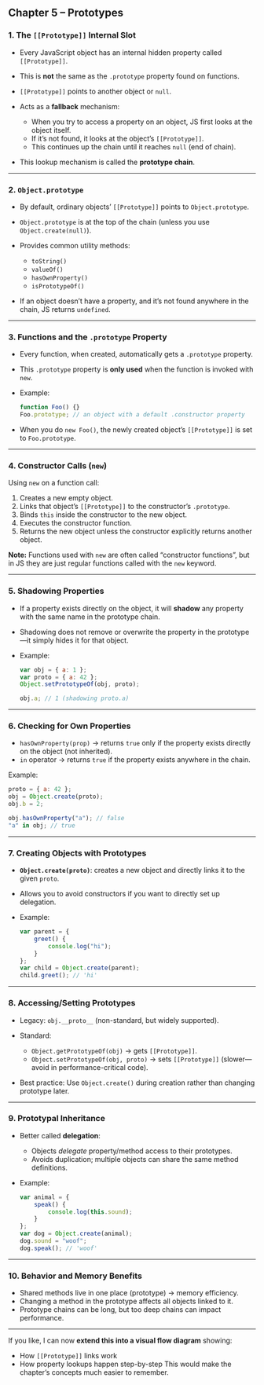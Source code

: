 ## **Chapter 5 – Prototypes**

### 1. **The `[[Prototype]]` Internal Slot**

-   Every JavaScript object has an internal hidden property called `[[Prototype]]`.
-   This is **not** the same as the `.prototype` property found on functions.
-   `[[Prototype]]` points to another object or `null`.
-   Acts as a **fallback** mechanism:

    -   When you try to access a property on an object, JS first looks at the object itself.
    -   If it’s not found, it looks at the object’s `[[Prototype]]`.
    -   This continues up the chain until it reaches `null` (end of chain).

-   This lookup mechanism is called the **prototype chain**.

---

### 2. **`Object.prototype`**

-   By default, ordinary objects’ `[[Prototype]]` points to `Object.prototype`.
-   `Object.prototype` is at the top of the chain (unless you use `Object.create(null)`).
-   Provides common utility methods:

    -   `toString()`
    -   `valueOf()`
    -   `hasOwnProperty()`
    -   `isPrototypeOf()`

-   If an object doesn’t have a property, and it’s not found anywhere in the chain, JS returns `undefined`.

---

### 3. **Functions and the `.prototype` Property**

-   Every function, when created, automatically gets a `.prototype` property.
-   This `.prototype` property is **only used** when the function is invoked with `new`.
-   Example:

    ```js
    function Foo() {}
    Foo.prototype; // an object with a default .constructor property
    ```

-   When you do `new Foo()`, the newly created object’s `[[Prototype]]` is set to `Foo.prototype`.

---

### 4. **Constructor Calls (`new`)**

Using `new` on a function call:

1. Creates a new empty object.
2. Links that object’s `[[Prototype]]` to the constructor’s `.prototype`.
3. Binds `this` inside the constructor to the new object.
4. Executes the constructor function.
5. Returns the new object unless the constructor explicitly returns another object.

**Note:** Functions used with `new` are often called “constructor functions”, but in JS they are just regular functions called with the `new` keyword.

---

### 5. **Shadowing Properties**

-   If a property exists directly on the object, it will **shadow** any property with the same name in the prototype chain.
-   Shadowing does not remove or overwrite the property in the prototype—it simply hides it for that object.
-   Example:

    ```js
    var obj = { a: 1 };
    var proto = { a: 42 };
    Object.setPrototypeOf(obj, proto);

    obj.a; // 1 (shadowing proto.a)
    ```

---

### 6. **Checking for Own Properties**

-   `hasOwnProperty(prop)` → returns `true` only if the property exists directly on the object (not inherited).
-   `in` operator → returns `true` if the property exists anywhere in the chain.

Example:

```js
proto = { a: 42 };
obj = Object.create(proto);
obj.b = 2;

obj.hasOwnProperty("a"); // false
"a" in obj; // true
```

---

### 7. **Creating Objects with Prototypes**

-   **`Object.create(proto)`**: creates a new object and directly links it to the given `proto`.
-   Allows you to avoid constructors if you want to directly set up delegation.
-   Example:

    ```js
    var parent = {
        greet() {
            console.log("hi");
        }
    };
    var child = Object.create(parent);
    child.greet(); // 'hi'
    ```

---

### 8. **Accessing/Setting Prototypes**

-   Legacy: `obj.__proto__` (non-standard, but widely supported).
-   Standard:

    -   `Object.getPrototypeOf(obj)` → gets `[[Prototype]]`.
    -   `Object.setPrototypeOf(obj, proto)` → sets `[[Prototype]]` (slower—avoid in performance-critical code).

-   Best practice: Use `Object.create()` during creation rather than changing prototype later.

---

### 9. **Prototypal Inheritance**

-   Better called **delegation**:

    -   Objects _delegate_ property/method access to their prototypes.
    -   Avoids duplication; multiple objects can share the same method definitions.

-   Example:

    ```js
    var animal = {
        speak() {
            console.log(this.sound);
        }
    };
    var dog = Object.create(animal);
    dog.sound = "woof";
    dog.speak(); // 'woof'
    ```

---

### 10. **Behavior and Memory Benefits**

-   Shared methods live in one place (prototype) → memory efficiency.
-   Changing a method in the prototype affects all objects linked to it.
-   Prototype chains can be long, but too deep chains can impact performance.

---

If you like, I can now **extend this into a visual flow diagram** showing:

-   How `[[Prototype]]` links work
-   How property lookups happen step-by-step
    This would make the chapter’s concepts much easier to remember.
